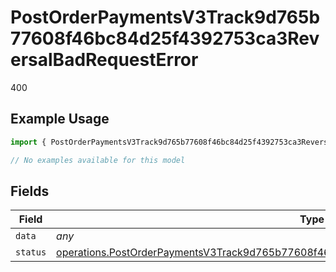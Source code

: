 # PostOrderPaymentsV3Track9d765b77608f46bc84d25f4392753ca3ReversalBadRequestError

400

## Example Usage

```typescript
import { PostOrderPaymentsV3Track9d765b77608f46bc84d25f4392753ca3ReversalBadRequestError } from "@dhaba/safepay-ts/models/errors";

// No examples available for this model
```

## Fields

| Field                                                                                                                                                                                                      | Type                                                                                                                                                                                                       | Required                                                                                                                                                                                                   | Description                                                                                                                                                                                                |
| ---------------------------------------------------------------------------------------------------------------------------------------------------------------------------------------------------------- | ---------------------------------------------------------------------------------------------------------------------------------------------------------------------------------------------------------- | ---------------------------------------------------------------------------------------------------------------------------------------------------------------------------------------------------------- | ---------------------------------------------------------------------------------------------------------------------------------------------------------------------------------------------------------- |
| `data`                                                                                                                                                                                                     | *any*                                                                                                                                                                                                      | :heavy_minus_sign:                                                                                                                                                                                         | N/A                                                                                                                                                                                                        |
| `status`                                                                                                                                                                                                   | [operations.PostOrderPaymentsV3Track9d765b77608f46bc84d25f4392753ca3ReversalBadRequestStatus](../../models/operations/postorderpaymentsv3track9d765b77608f46bc84d25f4392753ca3reversalbadrequeststatus.md) | :heavy_minus_sign:                                                                                                                                                                                         | N/A                                                                                                                                                                                                        |